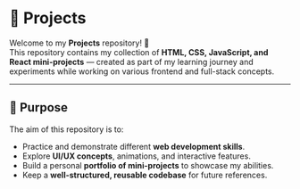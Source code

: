 # 📂 Projects

Welcome to my **Projects** repository! 🚀  
This repository contains my collection of **HTML, CSS, JavaScript, and React mini-projects** — created as part of my learning journey and experiments while working on various frontend and full-stack concepts.

---

## 📌 Purpose
The aim of this repository is to:
- Practice and demonstrate different **web development skills**.
- Explore **UI/UX concepts**, animations, and interactive features.
- Build a personal **portfolio of mini-projects** to showcase my abilities.
- Keep a **well-structured, reusable codebase** for future references.


